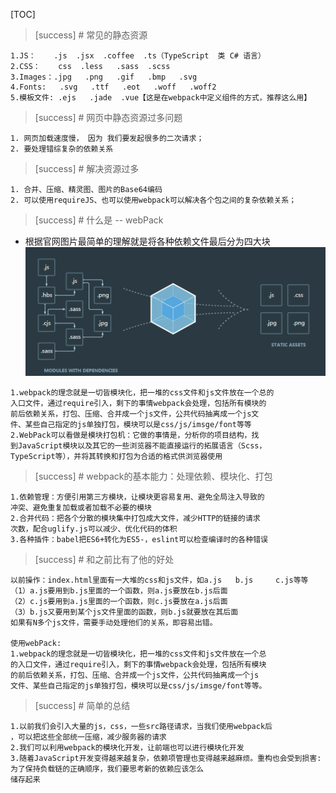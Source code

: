 [TOC]

>[success] #  常见的静态资源
~~~
1.JS：    .js  .jsx  .coffee  .ts（TypeScript  类 C# 语言）
2.CSS：    css  .less   .sass  .scss
3.Images：.jpg   .png   .gif   .bmp   .svg
4.Fonts:   .svg   .ttf   .eot   .woff   .woff2
5.模板文件: .ejs   .jade  .vue【这是在webpack中定义组件的方式，推荐这么用】
~~~
>[success] # 网页中静态资源过多问题
~~~
1. 网页加载速度慢， 因为 我们要发起很多的二次请求；
2. 要处理错综复杂的依赖关系
~~~
>[success] # 解决资源过多
~~~
1. 合并、压缩、精灵图、图片的Base64编码
2. 可以使用requireJS、也可以使用webpack可以解决各个包之间的复杂依赖关系；
~~~
>[success] # 什么是 -- webPack 
* 根据官网图片最简单的理解就是将各种依赖文件最后分为四大块
![](images/screenshot_1547983282569.png)
~~~
1.webpack的理念就是一切皆模块化，把一堆的css文件和js文件放在一个总的
入口文件，通过require引入，剩下的事情webpack会处理，包括所有模块的
前后依赖关系，打包、压缩、合并成一个js文件，公共代码抽离成一个js文
件、某些自己指定的js单独打包，模块可以是css/js/imsge/font等等
2.WebPack可以看做是模块打包机：它做的事情是，分析你的项目结构，找
到JavaScript模块以及其它的一些浏览器不能直接运行的拓展语言（Scss，
TypeScript等），并将其转换和打包为合适的格式供浏览器使用
~~~
>[success] # webpack的基本能力：处理依赖、模块化、打包
~~~
1.依赖管理：方便引用第三方模块，让模块更容易复用、避免全局注入导致的
冲突、避免重复加载或者加载不必要的模块
2.合并代码：把各个分散的模块集中打包成大文件，减少HTTP的链接的请求
次数，配合uglify.js可以减少、优化代码的体积
3.各种插件：babel把ES6+转化为ES5-，eslint可以检查编译时的各种错误
~~~
>[success] # 和之前比有了他的好处
~~~
以前操作：index.html里面有一大堆的css和js文件，如a.js   b.js     c.js等等
（1）a.js要用到b.js里面的一个函数，则a.js要放在b.js后面
（2）c.js要用到a.js里面的一个函数，则c.js要放在a.js后面
（3）b.js又要用到某个js文件里面的函数，则b.js就要放在其后面
如果有N多个js文件，需要手动处理他们的关系，即容易出错。

使用webPack:
1.webpack的理念就是一切皆模块化，把一堆的css文件和js文件放在一个总
的入口文件，通过require引入，剩下的事情webpack会处理，包括所有模块
的前后依赖关系，打包、压缩、合并成一个js文件，公共代码抽离成一个js
文件、某些自己指定的js单独打包，模块可以是css/js/imsge/font等等。
~~~
>[success] # 简单的总结
~~~
1.以前我们会引入大量的js，css，一些src路径请求，当我们使用webpack后
，可以把这些全部统一压缩，减少服务器的请求
2.我们可以利用webpack的模块化开发，让前端也可以进行模块化开发
3.随着JavaScript开发变得越来越复杂，依赖项管理也变得越来越麻烦。重构也会受到损害:为了保持负载链的正确顺序，我们要思考新的依赖应该怎么
储存起来
~~~
 